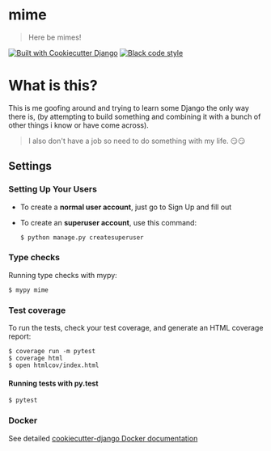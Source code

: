 # mime

> Here be mimes!

[![Built with Cookiecutter Django](https://img.shields.io/badge/built%20with-Cookiecutter%20Django-ff69b4.svg?logo=cookiecutter)](https://github.com/cookiecutter/cookiecutter-django/) [![Black code style](https://img.shields.io/badge/code%20style-black-000000.svg)](https://github.com/ambv/black)

# What is this?

This is me goofing around and trying to learn some Django the only way there is, (by attempting to build something and combining it with a bunch of other things i know or have come across).

> I also don't have a job so need to do something with my life. 😏😏

## Settings

### Setting Up Your Users

- To create a **normal user account**, just go to Sign Up and fill out

- To create an **superuser account**, use this command:

      $ python manage.py createsuperuser

### Type checks

Running type checks with mypy:

    $ mypy mime

### Test coverage

To run the tests, check your test coverage, and generate an HTML
coverage report:

    $ coverage run -m pytest
    $ coverage html
    $ open htmlcov/index.html

#### Running tests with py.test

    $ pytest

### Docker

See detailed [cookiecutter-django Docker
documentation](http://cookiecutter-django.readthedocs.io/en/latest/deployment-with-docker.html)
